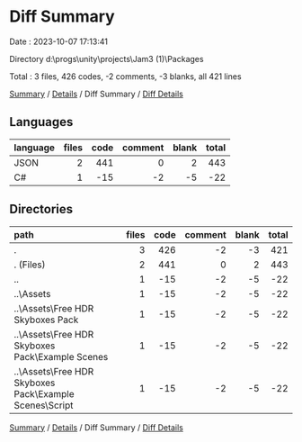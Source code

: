 # Diff Summary

Date : 2023-10-07 17:13:41

Directory d:\\progs\\unity\\projects\\Jam3 (1)\\Packages

Total : 3 files,  426 codes, -2 comments, -3 blanks, all 421 lines

[Summary](results.md) / [Details](details.md) / Diff Summary / [Diff Details](diff-details.md)

## Languages
| language | files | code | comment | blank | total |
| :--- | ---: | ---: | ---: | ---: | ---: |
| JSON | 2 | 441 | 0 | 2 | 443 |
| C# | 1 | -15 | -2 | -5 | -22 |

## Directories
| path | files | code | comment | blank | total |
| :--- | ---: | ---: | ---: | ---: | ---: |
| . | 3 | 426 | -2 | -3 | 421 |
| . (Files) | 2 | 441 | 0 | 2 | 443 |
| .. | 1 | -15 | -2 | -5 | -22 |
| ..\\Assets | 1 | -15 | -2 | -5 | -22 |
| ..\\Assets\\Free HDR Skyboxes Pack | 1 | -15 | -2 | -5 | -22 |
| ..\\Assets\\Free HDR Skyboxes Pack\\Example Scenes | 1 | -15 | -2 | -5 | -22 |
| ..\\Assets\\Free HDR Skyboxes Pack\\Example Scenes\\Script | 1 | -15 | -2 | -5 | -22 |

[Summary](results.md) / [Details](details.md) / Diff Summary / [Diff Details](diff-details.md)